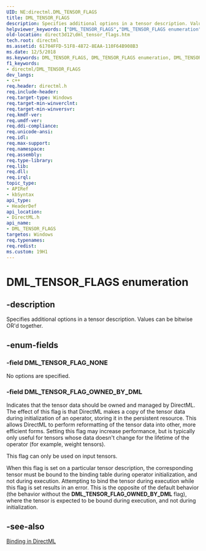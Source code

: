 ```yaml
---
UID: NE:directml.DML_TENSOR_FLAGS
title: DML_TENSOR_FLAGS
description: Specifies additional options in a tensor description. Values can be bitwise OR'd together.
helpviewer_keywords: ["DML_TENSOR_FLAGS","DML_TENSOR_FLAGS enumeration","DML_TENSOR_FLAG_NONE","DML_TENSOR_FLAG_OWNED_BY_DML","direct3d12.dml_tensor_flags","directml/DML_TENSOR_FLAGS","directml/DML_TENSOR_FLAG_NONE","directml/DML_TENSOR_FLAG_OWNED_BY_DML"]
old-location: direct3d12\dml_tensor_flags.htm
tech.root: directml
ms.assetid: 61704FFD-51F8-4872-8EAA-110F64B908B3
ms.date: 12/5/2018
ms.keywords: DML_TENSOR_FLAGS, DML_TENSOR_FLAGS enumeration, DML_TENSOR_FLAG_NONE, DML_TENSOR_FLAG_OWNED_BY_DML, direct3d12.dml_tensor_flags, directml/DML_TENSOR_FLAGS, directml/DML_TENSOR_FLAG_NONE, directml/DML_TENSOR_FLAG_OWNED_BY_DML
f1_keywords:
- directml/DML_TENSOR_FLAGS
dev_langs:
- c++
req.header: directml.h
req.include-header: 
req.target-type: Windows
req.target-min-winverclnt: 
req.target-min-winversvr: 
req.kmdf-ver: 
req.umdf-ver: 
req.ddi-compliance: 
req.unicode-ansi: 
req.idl: 
req.max-support: 
req.namespace: 
req.assembly: 
req.type-library: 
req.lib: 
req.dll: 
req.irql: 
topic_type:
- APIRef
- kbSyntax
api_type:
- HeaderDef
api_location:
- DirectML.h
api_name:
- DML_TENSOR_FLAGS
targetos: Windows
req.typenames: 
req.redist: 
ms.custom: 19H1
---
```


# DML_TENSOR_FLAGS enumeration

## -description

Specifies additional options in a tensor description. Values can be bitwise OR'd together.

## -enum-fields

### -field DML_TENSOR_FLAG_NONE

No options are specified.

### -field DML_TENSOR_FLAG_OWNED_BY_DML

Indicates that the tensor data should be owned and managed by DirectML. The effect of this flag is that DirectML makes a copy of the tensor data during initialization of an operator, storing it in the persistent resource. This allows DirectML to perform reformatting of the tensor data into other, more efficient forms. Setting this flag may increase performance, but is typically only useful for tensors whose data doesn't change for the lifetime of the operator (for example, weight tensors).
      
This flag can only be used on input tensors.

When this flag is set on a particular tensor description, the corresponding tensor must be bound to the binding table during operator initialization, and not during execution. Attempting to bind the tensor during execution while this flag is set results in an error. This is the opposite of the default behavior (the behavior without the <b>DML_TENSOR_FLAG_OWNED_BY_DML</b> flag), where the tensor is expected to be bound during execution, and not during initialization.

## -see-also

<a href="/windows/desktop/direct3d12/dml-binding">Binding in DirectML</a>
